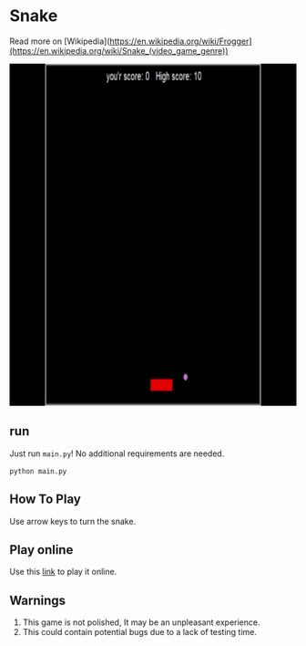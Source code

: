# Snake

Read more on [Wikipedia](https://en.wikipedia.org/wiki/Frogger](https://en.wikipedia.org/wiki/Snake_(video_game_genre))


<img src="https://github.com/Id-Dark-Dragon/Python-Mini-Games/blob/main/5-Snake/git-asset/snake%20game%201402-08-23%2002-19-01.gif" width="800" height="600">

## run
Just run `main.py`!
No additional requirements are needed.

```
python main.py
```
## How To Play
Use arrow keys to turn the snake.

## Play online
Use this [link](https://playsnake.org/) to play it online.

## Warnings
1. This game is not polished, It may be an unpleasant experience.
1. This could contain potential bugs due to a lack of testing time.

